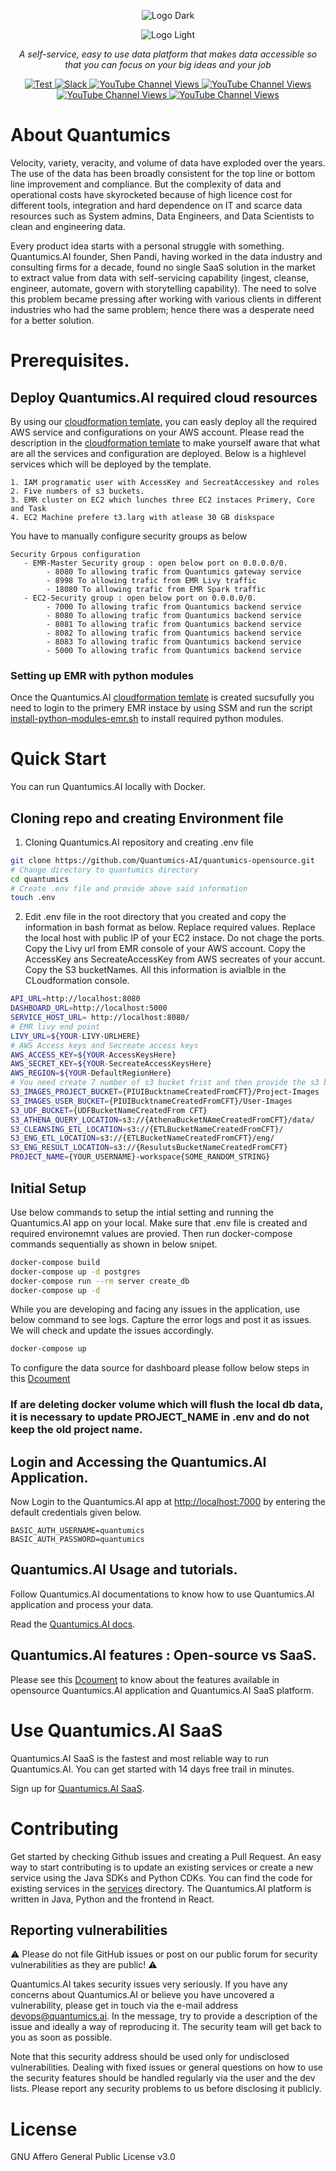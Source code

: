 <div align="center">

  ![Logo Dark](https://user-images.githubusercontent.com/34600724/218383159-097b28ba-da0d-44db-b690-1473c0d9b716.png#gh-dark-mode-only)

</div>

<div align="center">

  ![Logo Light](https://user-images.githubusercontent.com/34600724/218385621-a77dc8f6-e662-4e1f-bca4-101d9c38275f.png#gh-light-mode-only)

</div>

<p align="center">
    <em>A self-service, easy to use data platform that makes data accessible so that you can focus on your big ideas and your job</em>
</p>
<p align="center">
<a href="https://github.com/Quantumics-AI/quantumics" target="_blank">
    <img src="https://img.shields.io/badge/github-%23121011.svg?style=for-the-badge&logo=github&logoColor=white" alt="Test">
</a>
<a href="https://quantumicsai.slack.com/join/shared_invite/zt-1c2kddx44-x6XU7Eqwrf0Q87oW0IQOfQ?utm_source=substack&utm_medium=email#/shared-invite/email" target="_blank">
    <img src="https://img.shields.io/badge/Slack-4A154B?style=for-the-badge&logo=slack&logoColor=white" alt="Slack">
</a>
<a href="https://www.youtube.com/@quantumicsai1434" target="_blank">
    <img alt="YouTube Channel Views" src="https://img.shields.io/badge/YouTube-%23FF0000.svg?style=for-the-badge&logo=YouTube&logoColor=white">
</a>
<a href="https://www.linkedin.com/company/quantumics-ai/" target="_blank">
    <img alt="YouTube Channel Views" src="https://img.shields.io/badge/linkedin-%230077B5.svg?style=for-the-badge&logo=linkedin&logoColor=white">
</a>
<a href="https://www.facebook.com/QuantumicsAI" target="_blank">
    <img alt="YouTube Channel Views" src="https://img.shields.io/badge/Facebook-%231877F2.svg?style=for-the-badge&logo=Facebook&logoColor=white">
</a>
<a href="https://www.instagram.com/quantumics.ai/" target="_blank">
    <img alt="YouTube Channel Views" src="https://img.shields.io/badge/Instagram-%23E4405F.svg?style=for-the-badge&logo=Instagram&logoColor=white">
</a>
</p>

# About Quantumics

Velocity, variety, veracity, and volume of data have exploded over the years. The use of the data has been broadly consistent for the top line or bottom line improvement and compliance. But the complexity of data and operational costs have skyrocketed because of high licence cost for different tools, integration and hard dependence on IT and scarce data resources such as System admins, Data Engineers, and Data Scientists to clean and engineering data.

Every product idea starts with a personal struggle with something. Quantumics.AI founder, Shen Pandi, having worked in the data industry and consulting firms for a decade, found no single SaaS solution in the market to extract value from data with self-servicing capability (ingest, cleanse, engineer, automate, govern with storytelling capability). The need to solve this problem became pressing after working with various clients in different industries who had the same problem; hence there was a desperate need for a better solution.

# Prerequisites.
## Deploy Quantumics.AI required cloud resources 
By using our [cloudformation temlate](https://github.com/Quantumics-AI/quantumics-opensource/blob/main/configurations/AWS_CFT_EMR_QSAI.yaml), you can easly deploy all the required AWS service and configurations on your AWS account. Please read the description in the [cloudformation temlate](https://github.com/Quantumics-AI/quantumics-opensource/blob/main/configurations/AWS_CFT_EMR_QSAI.yaml) to make yourself aware that what are all the services and configuration are deployed. Below is a highlevel services which will be deployed by the template.
```text
1. IAM programatic user with AccessKey and SecreatAccesskey and roles
2. Five numbers of s3 buckets.
3. EMR cluster on EC2 which lunches three EC2 instaces Primery, Core and Task
4. EC2 Machine prefere t3.larg with atlease 30 GB diskspace
```
You have to manually configure security groups as below
```text
Security Grpous configuration 
   - EMR-Master Security group : open below port on 0.0.0.0/0.
        - 8080 To allowing trafic from Quantumics gateway service 
        - 8998 To allowing trafic from EMR Livy traffic  
        - 18080 To allowing trafic from EMR Spark traffic
   - EC2-Security group : open below port on 0.0.0.0/0.
        - 7000 To allowing trafic from Quantumics backend service 
        - 8080 To allowing trafic from Quantumics backend service 
        - 8081 To allowing trafic from Quantumics backend service 
        - 8082 To allowing trafic from Quantumics backend service 
        - 8083 To allowing trafic from Quantumics backend service 
        - 5000 To allowing trafic from Quantumics backend service 
```
### Setting up EMR with python modules
Once the Quantumics.AI [cloudformation temlate](https://github.com/Quantumics-AI/quantumics-opensource/blob/main/configurations/AWS_CFT_EMR_QSAI.yaml) is created sucsufully you need to login to the primery EMR instace by using SSM and run the script [install-python-modules-emr.sh](https://github.com/Quantumics-AI/quantumics-opensource/blob/main/configurations/install-python-modules-emr.sh) to install required python modules. 

# Quick Start
You can run Quantumics.AI locally with Docker.

## Cloning repo and creating Environment file
1. Cloning Quantumics.AI repository and creating .env file
```bash
git clone https://github.com/Quantumics-AI/quantumics-opensource.git
# Change directory to quantumics directory 
cd quantumics
# Create .env file and provide above said information
touch .env
```
2. Edit .env file in the root directory that you created and copy the information in bash format as below. Replace required values. Replace the local host with public IP of your EC2 instace. Do not chage the ports. Copy the Livy url from EMR console of your AWS account. Copy the AccessKey ans SecreateAccessKey from AWS secreates of your accunt. Copy the S3 bucketNames. All this information is avialble in the CLoudformation console. 
```bash
API_URL=http://localhost:8080
DASHBOARD_URL=http://localhost:5000
SERVICE_HOST_URL= http://localhost:8080/
# EMR livy end point
LIVY_URL=${YOUR-LIVY-URLHERE}
# AWS Access keys and Secreate access keys
AWS_ACCESS_KEY=${YOUR-AccessKeysHere}
AWS_SECRET_KEY=${YOUR-SecreateAccessKeysHere}
AWS_REGION=${YOUR-DefaultRegionHere}
# You need create 7 number of s3 bucket frist and then provide the s3 bucket name as below.
S3_IMAGES_PROJECT_BUCKET={PIUIBucktnameCreatedFromCFT}/Project-Images 
S3_IMAGES_USER_BUCKET={PIUIBucktnameCreatedFromCFT}/User-Images 
S3_UDF_BUCKET={UDFBucketNameCreatedFrom CFT} 
S3_ATHENA_QUERY_LOCATION=s3://{AthenaBucketNAmeCreatedFromCFT}/data/ 
S3_CLEANSING_ETL_LOCATION=s3://{ETLBucketNameCreatedFromCFT}/ 
S3_ENG_ETL_LOCATION=s3://{ETLBucketNameCreatedFromCFT}/eng/ 
S3_ENG_RESULT_LOCATION=s3://{ResulutsBucketNameCreatedFromCFT}
PROJECT_NAME={YOUR_USERNAME}-workspace{SOME_RANDOM_STRING}
```
## Initial Setup 
Use below commands to setup the intial setting and running the Quantumics.AI app on your local. Make sure that .env file is created and required environemnt values are provied. Then run docker-compose commands sequentially as shown in below snipet.

```bash
docker-compose build 
docker-compose up -d postgres
docker-compose run --rm server create_db
docker-compose up -d
```
While you are developing and facing any issues in the application, use below command to see logs. Capture the error logs and post it as issues. We will check and update the issues accordingly.

```bash
docker-compose up
```
To configure the data source for dashboard please follow below steps in this [Dcoument](https://github.com/Quantumics-AI/quantumics-opensource/blob/main/configurations/OpesourceDocument.pdf)
 
### If are deleting docker volume which will flush the local db data, it is necessary to update PROJECT_NAME in .env and do not keep the old project name.

## Login and Accessing the Quantumics.AI Application.
Now Login to the Quantumics.AI app at [http://localhost:7000](http://localhost:7000) by entering the default credentials given below.

```
BASIC_AUTH_USERNAME=quantumics
BASIC_AUTH_PASSWORD=quantumics
```
## Quantumics.AI Usage and tutorials.
Follow Quantumics.AI documentations to know how to use Quantumics.AI application and process your data.

Read the [Quantumics.AI docs](https://docs.quantumics.ai).

## Quantumics.AI features : Open-source vs SaaS.
Please see this [Dcoument](https://github.com/Quantumics-AI/quantumics-opensource/blob/main/configurations/OpesourceDocument.pdf) to know about the features available in opensource Quantumics.AI application and Quantumics.AI SaaS platform.

# Use Quantumics.AI SaaS

Quantumics.AI SaaS is the fastest and most reliable way to run Quantumics.AI. You can get started with 14 days free trail in minutes.

Sign up for [Quantumics.AI SaaS](https://app.quantumics.ai/signup).

# Contributing

Get started by checking Github issues and creating a Pull Request. An easy way to start contributing is to update an existing services or create a new service using the Java SDKs and Python CDKs. You can find the code for existing services in the [services](https://github.com/Quantumics-AI/quantumics/services) directory. The Quantumics.AI platform is written in Java, Python and the frontend in React.

## Reporting vulnerabilities

⚠️ Please do not file GitHub issues or post on our public forum for security vulnerabilities as they are public! ⚠️

Quantumics.AI takes security issues very seriously. If you have any concerns about Quantumics.AI or believe you have uncovered a vulnerability, please get in touch via the e-mail address devops@quantumics.ai. In the message, try to provide a description of the issue and ideally a way of reproducing it. The security team will get back to you as soon as possible.

Note that this security address should be used only for undisclosed vulnerabilities. Dealing with fixed issues or general questions on how to use the security features should be handled regularly via the user and the dev lists. Please report any security problems to us before disclosing it publicly.

# License

GNU Affero General Public License v3.0
